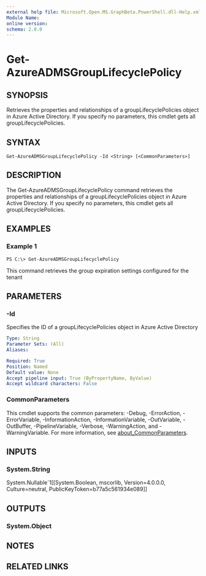 ```yaml
---
external help file: Microsoft.Open.MS.GraphBeta.PowerShell.dll-Help.xml
Module Name:
online version:
schema: 2.0.0
---
```


# Get-AzureADMSGroupLifecyclePolicy

## SYNOPSIS
Retrieves the properties and relationships of a groupLifecyclePolicies object in Azure Active Directory.
If you specify no parameters, this cmdlet gets all groupLifecyclePolicies.

## SYNTAX

```
Get-AzureADMSGroupLifecyclePolicy -Id <String> [<CommonParameters>]
```

## DESCRIPTION
The Get-AzureADMSGroupLifecyclePolicy command retrieves the properties and relationships of a groupLifecyclePolicies object in Azure Active Directory.
If you specify no parameters, this cmdlet gets all groupLifecyclePolicies.

## EXAMPLES

### Example 1
```
PS C:\> Get-AzureADMSGroupLifecyclePolicy
```

This command retrieves the group expiration settings configured for the tenant

## PARAMETERS

### -Id
Specifies the ID of a groupLifecyclePolicies object in Azure Active Directory

```yaml
Type: String
Parameter Sets: (All)
Aliases:

Required: True
Position: Named
Default value: None
Accept pipeline input: True (ByPropertyName, ByValue)
Accept wildcard characters: False
```

### CommonParameters
This cmdlet supports the common parameters: -Debug, -ErrorAction, -ErrorVariable, -InformationAction, -InformationVariable, -OutVariable, -OutBuffer, -PipelineVariable, -Verbose, -WarningAction, and -WarningVariable. For more information, see [about_CommonParameters](http://go.microsoft.com/fwlink/?LinkID=113216).

## INPUTS

### System.String
System.Nullable\`1\[\[System.Boolean, mscorlib, Version=4.0.0.0, Culture=neutral, PublicKeyToken=b77a5c561934e089\]\]

## OUTPUTS

### System.Object
## NOTES

## RELATED LINKS
